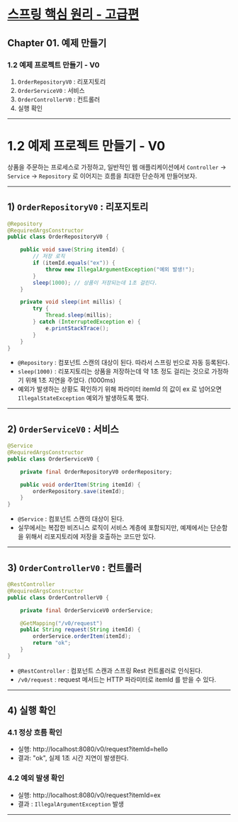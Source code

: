 # <a href = "../README.md" target="_blank">스프링 핵심 원리 - 고급편</a>
## Chapter 01. 예제 만들기
### 1.2 예제 프로젝트 만들기 - V0
1) `OrderRepositoryV0` : 리포지토리
2) `OrderServiceV0` : 서비스
3) `OrderControllerV0` : 컨트롤러
4) 실행 확인

---

# 1.2 예제 프로젝트 만들기 - V0
상품을 주문하는 프로세스로 가정하고, 일반적인 웹 애플리케이션에서 `Controller` → `Service` → `Repository` 로 이어지는 흐름을 최대한 단순하게 만들어보자.

---

## 1) `OrderRepositoryV0` : 리포지토리
```java
@Repository
@RequiredArgsConstructor
public class OrderRepositoryV0 {

    public void save(String itemId) {
        // 저장 로직
        if (itemId.equals("ex")) {
            throw new IllegalArgumentException("예외 발생!");
        }
        sleep(1000); // 상품이 저장되는데 1초 걸린다.
    }

    private void sleep(int millis) {
        try {
            Thread.sleep(millis);
        } catch (InterruptedException e) {
            e.printStackTrace();
        }
    }
}
```
- `@Repository` : 컴포넌트 스캔의 대상이 된다. 따라서 스프링 빈으로 자동 등록된다.
- `sleep(1000)` : 리포지토리는 상품을 저장하는데 약 1초 정도 걸리는 것으로 가정하기 위해 1초 지연을
주었다. (1000ms)
- 예외가 발생하는 상황도 확인하기 위해 파라미터 itemId 의 값이 ex 로 넘어오면 `IllegalStateException` 예외가 발생하도록 했다.

---

## 2) `OrderServiceV0` : 서비스
```java
@Service
@RequiredArgsConstructor
public class OrderServiceV0 {

    private final OrderRepositoryV0 orderRepository;

    public void orderItem(String itemId) {
        orderRepository.save(itemId);
    }
}
```
- `@Service` : 컴포넌트 스캔의 대상이 된다.
- 실무에서는 복잡한 비즈니스 로직이 서비스 계층에 포함되지만, 예제에서는 단순함을 위해서 리포지토리에
저장을 호출하는 코드만 있다.

---

## 3) `OrderControllerV0` : 컨트롤러
```java
@RestController
@RequiredArgsConstructor
public class OrderControllerV0 {

    private final OrderServiceV0 orderService;

    @GetMapping("/v0/request")
    public String request(String itemId) {
        orderService.orderItem(itemId);
        return "ok";
    }
}
```
- `@RestController` : 컴포넌트 스캔과 스프링 Rest 컨트롤러로 인식된다.
- `/v0/request` : request 메서드는 HTTP 파라미터로 itemId 를 받을 수 있다.

---

## 4) 실행 확인

### 4.1 정상 흐름 확인
- 실행: http://localhost:8080/v0/request?itemId=hello
- 결과: "ok", 실제 1초 시간 지연이 발생한다.

### 4.2 예외 발생 확인
- 실행: http://localhost:8080/v0/request?itemId=ex
- 결과 : `IllegalArgumentException` 발생

---
